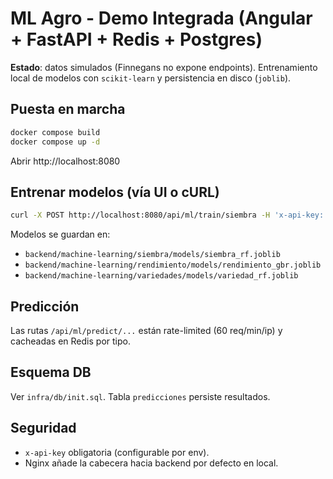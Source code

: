 # ML Agro - Demo Integrada (Angular + FastAPI + Redis + Postgres)

**Estado**: datos simulados (Finnegans no expone endpoints). Entrenamiento local de modelos con `scikit-learn` y persistencia en disco (`joblib`).

## Puesta en marcha

```bash
docker compose build
docker compose up -d
```

Abrir http://localhost:8080

## Entrenar modelos (vía UI o cURL)

```bash
curl -X POST http://localhost:8080/api/ml/train/siembra -H 'x-api-key: dev-local-key' -H 'Content-Type: application/json' -d '{"modelo":"siembra"}'
```

Modelos se guardan en:
- `backend/machine-learning/siembra/models/siembra_rf.joblib`
- `backend/machine-learning/rendimiento/models/rendimiento_gbr.joblib`
- `backend/machine-learning/variedades/models/variedad_rf.joblib`

## Predicción

Las rutas `/api/ml/predict/...` están rate-limited (60 req/min/ip) y cacheadas en Redis por tipo.

## Esquema DB

Ver `infra/db/init.sql`. Tabla `predicciones` persiste resultados.

## Seguridad

- `x-api-key` obligatoria (configurable por env).
- Nginx añade la cabecera hacia backend por defecto en local.

